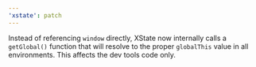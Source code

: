 ```yaml
---
'xstate': patch
---
```


Instead of referencing `window` directly, XState now internally calls a `getGlobal()` function that will resolve to the proper `globalThis` value in all environments. This affects the dev tools code only.
